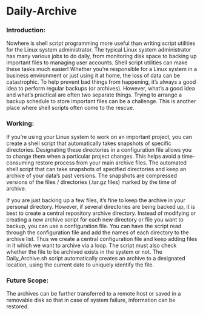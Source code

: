 # Daily-Archive

### Introduction:

Nowhere is shell script programming more useful than writing script utilities for the Linux system administrator. The typical Linux system administrator has many various jobs to do daily, from monitoring disk space to backing up important files to managing user accounts. Shell script utilities can make these tasks much easier!
Whether you’re responsible for a Linux system in a business environment or just using it at home, the loss of data can be catastrophic. To help prevent bad things from happening, it’s always a good idea to perform regular backups (or archives).
However, what’s a good idea and what’s practical are often two separate things. Trying to arrange a backup schedule to store important files can be a challenge. This is another place where shell scripts often come to the rescue.

### Working:

If you’re using your Linux system to work on an important project, you can create a shell script that automatically takes snapshots of specific directories. Designating these directories in a configuration file allows you to change them when a particular project changes. This helps avoid a time-consuming restore process from your main archive files.
The automated shell script that can take snapshots of specified directories and keep an archive of your data’s past versions. The snapshots are compressed versions of the files / directories (.tar.gz files) marked by the time of archive.

If you are just backing up a few files, it’s fine to keep the archive in your personal directory. However, if several directories are being backed up, it is best to create a central repository archive directory. Instead of modifying or creating a new archive script for each new directory or file you want to backup, you can use a configuration file. You can have the script read through the configuration file and add the names of each directory to the archive list. Thus we create a central configuration file and keep adding files in it which we want to archive via a loop. The script must also check whether the file to be archived exists in the system or not.
 The Daily_Archive.sh script automatically creates an archive to a designated location, using the current date to uniquely identify the file.

### Future Scope:

The archives can be further transferred to a remote host or saved in a removable disk so that in case of system failure, information can be restored.
